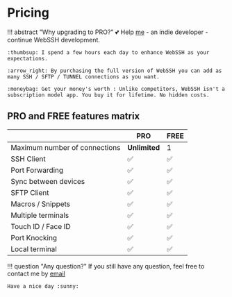 # Pricing

!!! abstract "Why upgrading to PRO?"
    :two_hearts: Help [me](https://github.com/isontheline) - an indie developer - continue WebSSH development.

    :thumbsup: I spend a few hours each day to enhance WebSSH as your expectations.

    :arrow_right: By purchasing the full version of WebSSH you can add as many SSH / SFTP / TUNNEL connections as you want.

    :moneybag: Get your money's worth : Unlike competitors, WebSSH isn't a subscription model app. You buy it for lifetime. No hidden costs.

## PRO and FREE features matrix
| | **PRO** | FREE |
| --- | --- | --- |
| Maximum number of connections | **Unlimited** | 1 |
| SSH Client | :white_check_mark: | :white_check_mark: |
| Port Forwarding | :white_check_mark: | :white_check_mark: |
| Sync between devices | :white_check_mark: | :white_check_mark: |
| SFTP Client | :white_check_mark: | :white_check_mark: |
| Macros / Snippets | :white_check_mark: | :white_check_mark: |
| Multiple terminals | :white_check_mark: | :white_check_mark: |
| Touch ID / Face ID | :white_check_mark: | :white_check_mark: |
| Port Knocking | :white_check_mark: | :white_check_mark: |
| Local terminal | :white_check_mark: | :white_check_mark: |

!!! question "Any question?"
    If you still have any question, feel free to contact me by [email](team@webssh.net)

    Have a nice day :sunny: